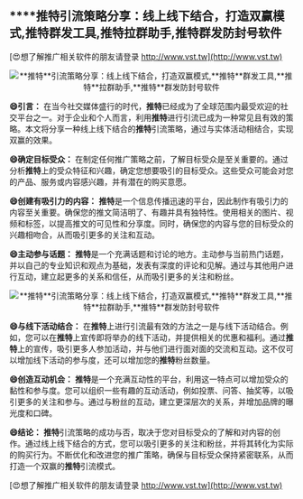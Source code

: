 ## ****推特**引流策略分享：线上线下结合，打造双赢模式,**推特**群发工具,**推特**拉群助手,**推特**群发防封号软件**

[😍想了解推广相关软件的朋友请登录 http://www.vst.tw](http://www.vst.tw)

 <center><img src="https://vst.tw/MP4/tuiguang/png/6.png" alt="**推特**引流策略分享：线上线下结合，打造双赢模式,**推特**群发工具,**推特**拉群助手,**推特**群发防封号软件"></center>

**😄引言：**
在当今社交媒体盛行的时代，**推特**已经成为了全球范围内最受欢迎的社交平台之一。对于企业和个人而言，利用**推特**进行引流已成为一种常见且有效的策略。本文将分享一种线上线下结合的**推特**引流策略，通过与实体活动相结合，实现双赢的效果。

**😄确定目标受众：**
在制定任何推广策略之前，了解目标受众是至关重要的。通过分析**推特**上的受众特征和兴趣，确定您想要吸引的目标受众。这些受众可能会对您的产品、服务或内容感兴趣，并有潜在的购买意愿。

**😄创建有吸引力的内容：**
**推特**是一个信息传播迅速的平台，因此制作有吸引力的内容至关重要。确保您的推文简洁明了、有趣并具有独特性。使用相关的图片、视频和标签，以提高推文的可见性和分享度。同时，确保您的内容与您的目标受众的兴趣相吻合，从而吸引更多的关注和互动。

**😄主动参与话题：**
**推特**是一个充满话题和讨论的地方。主动参与当前热门话题，并以自己的专业知识和观点为基础，发表有深度的评论和见解。通过与其他用户进行互动，建立起更多的关系和信任，从而吸引更多的关注和粉丝。

 <center><img src="https://vst.tw/MP4/tuiguang/png/4.png" alt="**推特**引流策略分享：线上线下结合，打造双赢模式,**推特**群发工具,**推特**拉群助手,**推特**群发防封号软件"></center>

**😄与线下活动结合：**
在**推特**上进行引流最有效的方法之一是与线下活动结合。例如，您可以在**推特**上宣传即将举办的线下活动，并提供相关的优惠和福利。通过**推特**上的宣传，吸引更多人参加活动，并与他们进行面对面的交流和互动。这不仅可以增加线下活动的参与度，还可以增加您的**推特**粉丝数量。

**😄创造互动机会：**
**推特**是一个充满互动性的平台，利用这一特点可以增加受众的黏性和参与度。您可以组织一些有趣的互动活动，例如投票、问答、抽奖等，以吸引更多的关注和参与。通过与粉丝的互动，建立更深层次的关系，并增加品牌的曝光度和口碑。

**😄结论：**
**推特**引流策略的成功与否，取决于您对目标受众的了解和对内容的创作。通过线上线下结合的方式，您可以吸引更多的关注和粉丝，并将其转化为实际的购买行为。不断优化和改进您的推广策略，确保与目标受众保持紧密联系，从而打造一个双赢的**推特**引流模式。

[😍想了解推广相关软件的朋友请登录 http://www.vst.tw](http://www.vst.tw)



